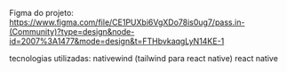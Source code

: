 Figma do projeto:
https://www.figma.com/file/CE1PUXbi6VgXDo78is0ug7/pass.in-(Community)?type=design&node-id=2007%3A1477&mode=design&t=FTHbvkaqgLyN14KE-1

tecnologias utilizadas:
nativewind (tailwind para react native)
react native